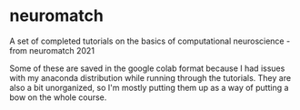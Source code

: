 # neuromatch
A set of completed tutorials on the basics of computational neuroscience - from neuromatch 2021


Some of these are saved in the google colab format because I had issues with my anaconda distribution while running through the tutorials. They are also a bit unorganized,
so I'm mostly putting them up as a way of putting a bow on the whole course.
